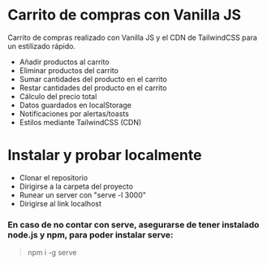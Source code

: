 # Carrito de compras con Vanilla JS
Carrito de compras realizado con Vanilla JS y el CDN de TailwindCSS para un estilizado rápido.
- Añadir productos al carrito
- Eliminar productos del carrito
- Sumar cantidades del producto en el carrito
- Restar cantidades del producto en el carrito
- Cálculo del precio total
- Datos guardados en localStorage
- Notificaciones por alertas/toasts
- Estilos mediante TailwindCSS (CDN)

# Instalar y probar localmente
- Clonar el repositorio
- Dirigirse a la carpeta del proyecto
- Runear un server con "serve -l 3000"
- Dirigirse al link localhost

### En caso de no contar con serve, asegurarse de tener instalado node.js y npm, para poder instalar serve:
> npm i -g serve
